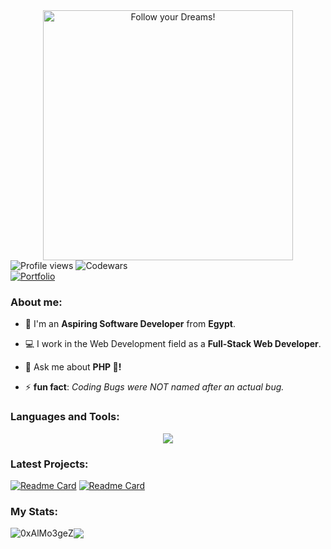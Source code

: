 <div style="text-align: center;"> 
  <img width="400" src="https://readme-typing-svg.herokuapp.com?font=JetBrains+Mono&weight=600&size=30&duration=2500&color=00f200&width=535&lines=Hi..;I'm+Muhammad+(:;I+love+Computers!;WBU?;let's+Connect+<3"  alt="Follow your Dreams!"/>
</div>

<div algin="left">
  <img src="https://komarev.com/ghpvc/?username=0xAlMo3geZ&color=green" alt="Profile views" />
  <img src="https://www.codewars.com/users/0xAlMo3geZ/badges/micro" alt="Codewars"/>
</div>

<div algin="left">
  <a href="https://my-portfolio-nine-nu-78.vercel.app/"><img src="https://img.shields.io/badge/Portfolio-255E63?style=for-the-badge&logo=About.me&logoColor=white" alt="Portfolio" /></a>
</div>

<div>
  <h3 align="left">About me:</h3>

  - 👨 I'm an **Aspiring Software Developer** from **Egypt**.

  - 💻 I work in the Web Development field as a **Full-Stack Web Developer**.

  - 💬 Ask me about **PHP 🐘!**

  - ⚡ **fun fact**: *Coding Bugs were NOT named after an actual bug.*
</div>

<div>
  <h3 align="left">Languages and Tools:</h3>
    <p align="center">
      <a href="https://github.com/0xAlMo3geZ">
        <img src="https://skillicons.dev/icons?i=html,css,js,tailwind,vue,php,laravel,mysql,wordpress,python,cpp,git,linux" />
      </a>
    </p>
</div>

### Latest Projects: 

[![Readme Card](https://github-readme-stats.vercel.app/api/pin/?username=0xAlMo3geZ&repo=larazillow&theme=gotham&hide_border=true)](https://github.com/0xAlMo3geZ/larazillow)
[![Readme Card](https://github-readme-stats.vercel.app/api/pin/?username=0xAlMo3geZ&repo=music-app&theme=gotham&hide_border=true)](https://github.com/0xAlMo3geZ/music-app)

### My Stats:

<div align="left">
 
<img align="center" src="https://github-readme-streak-stats.herokuapp.com/?user=0xAlMo3geZ&theme=gotham&hide_border=true" alt="0xAlMo3geZ" /><img align="center" src="https://github-readme-stats.vercel.app/api?username=0xAlMo3geZ&theme=gotham&show_icons=true&hide_border=true&hide_rank=true" />
 
</div>
